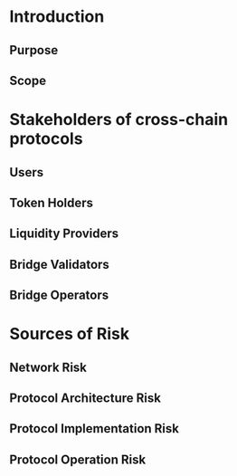 # Introduction
## Purpose
## Scope

# Stakeholders of cross-chain protocols
## Users
## Token Holders
## Liquidity Providers
## Bridge Validators
## Bridge Operators

# Sources of Risk
## Network Risk
## Protocol Architecture Risk
## Protocol Implementation Risk
## Protocol Operation Risk
